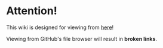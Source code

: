 # Attention!

This wiki is designed for viewing from [here](../../../wiki)!

Viewing from GitHub's file browser will result in **broken links**.
